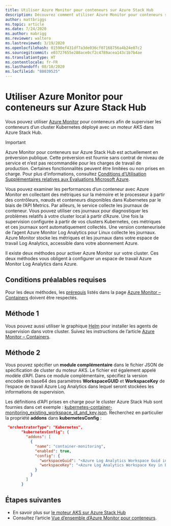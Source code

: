```yaml
---
title: Utiliser Azure Monitor pour conteneurs sur Azure Stack Hub
description: Découvrez comment utiliser Azure Monitor pour conteneurs sur Azure Stack Hub.
author: mattbriggs
ms.topic: article
ms.date: 7/24/2020
ms.author: mabrigg
ms.reviewer: waltero
ms.lastreviewed: 3/19/2020
ms.openlocfilehash: 01590ef431df7a3de036cf07168756a4b24e07c2
ms.sourcegitcommit: e03727655e288ace0cf2c4789acea143c1b7b4ae
ms.translationtype: HT
ms.contentlocale: fr-FR
ms.lasthandoff: 08/10/2020
ms.locfileid: "88039525"
---
```

# <a name="use-azure-monitor-for-containers-on-azure-stack-hub"></a>Utiliser Azure Monitor pour conteneurs sur Azure Stack Hub

Vous pouvez utiliser [Azure Monitor](/azure/azure-monitor/) pour conteneurs afin de superviser les conteneurs d’un cluster Kubernetes déployé avec un moteur AKS dans Azure Stack Hub. 

> [!IMPORTANT]
> Azure Monitor pour conteneurs sur Azure Stack Hub est actuellement en préversion publique.
> Cette préversion est fournie sans contrat de niveau de service et n’est pas recommandée pour les charges de travail de production. Certaines fonctionnalités peuvent être limitées ou non prises en charge. Pour plus d’informations, consultez [Conditions d’Utilisation Supplémentaires relatives aux Évaluations Microsoft Azure](https://azure.microsoft.com/support/legal/preview-supplemental-terms/).

Vous pouvez examiner les performances d’un conteneur avec Azure Monitor en collectant des métriques sur la mémoire et le processeur à partir des contrôleurs, nœuds et conteneurs disponibles dans Kubernetes par le biais de l’API Metrics. Par ailleurs, le service collecte les journaux de conteneur. Vous pouvez utiliser ces journaux pour diagnostiquer les problèmes relatifs à votre cluster local à partir d’Azure. Une fois la supervision configurée à partir de vos clusters Kubernetes, ces métriques et ces journaux sont automatiquement collectés. Une version conteneurisée de l’agent Azure Monitor Log Analytics pour Linux collecte les journaux. Azure Monitor stocke les métriques et les journaux dans votre espace de travail Log Analytics, accessible dans votre abonnement Azure.

Il existe deux méthodes pour activer Azure Monitor sur votre cluster. Ces deux méthodes vous obligent à configurer un espace de travail Azure Monitor Log Analytics dans Azure.

## <a name="prerequisites"></a>Conditions préalables requises

Pour les deux méthodes, les [prérequis](https://github.com/Helm/charts/tree/master/incubator/azuremonitor-containers#pre-requisites) listés dans la page [Azure Monitor – Containers](https://github.com/Helm/charts/tree/master/incubator/azuremonitor-containers) doivent être respectés.

## <a name="method-one"></a>Méthode 1

Vous pouvez aussi utiliser le graphique [Helm](https://helm.sh/) pour installer les agents de supervision dans votre cluster. Suivez les instructions de l’article [Azure Monitor – Containers](https://github.com/Helm/charts/tree/master/incubator/azuremonitor-containers).

## <a name="method-two"></a>Méthode 2

Vous pouvez spécifier un **module complémentaire** dans le fichier JSON de spécification de cluster du moteur AKS. Le fichier est également appelé modèle d’API. Dans ce module complémentaire, spécifiez la version encodée en base64 des paramètres **WorkspaceGUID** et **WorkspaceKey** de l’espace de travail Azure Log Analytics dans lequel seront stockées les informations de supervision.

Les définitions d’API prises en charge pour le cluster Azure Stack Hub sont fournies dans cet exemple : [kubernetes-container-monitoring_existing_workspace_id_and_key.json](https://github.com/Azure/aks-engine/blob/master/examples/addons/container-monitoring/kubernetes-container-monitoring_existing_workspace_id_and_key.json). Recherchez en particulier la propriété **addons** dans **kubernetesConfig** :

```JSON  
 "orchestratorType": "Kubernetes",
       "kubernetesConfig": {
         "addons": [
           {
             "name": "container-monitoring",
             "enabled": true,
             "config": {
               "workspaceGuid": "<Azure Log Analytics Workspace Guid in Base-64 encoded>",
               "workspaceKey": "<Azure Log Analytics Workspace Key in Base-64 encoded>"
             }
           }
         ]
       }
```

## <a name="next-steps"></a>Étapes suivantes

- En savoir plus sur [le moteur AKS sur Azure Stack Hub](azure-stack-kubernetes-aks-engine-overview.md)  
- Consultez l’article [Vue d’ensemble d’Azure Monitor pour conteneurs](/azure/azure-monitor/insights/container-insights-overview).
